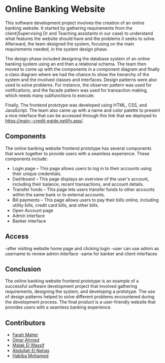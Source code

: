 # Online Banking Website

This software development project involves the creation of an online banking website. It started by gathering requirements from the client(Supervising Dr and Teaching assistants in our case) to understand what features the website should have and the problems it seeks to solve. Afterward, the team designed the system, focusing on the main requirements needed, in the system design phase. 

The design phase included designing the database system of an online banking system using an erd then a relational schema. The team then moved to come up with the components in a component diagram and finally a class diagram where we had the chance to show the hierarchy of the system and the involved classes and interfaces. Design patterns were also used to solve problems. For instance, the observer pattern was used for notifications, and the facade pattern was used for transaction making, which needs many subfunctions to execute.

Finally, The frontend prototype was developed using HTML, CSS, and JavaScript. The team also came up with a name and color palette to present a nice interface that can be accessed through this link that we deployed to https://main--credit-egide.netlify.app/. 

## Components

The online banking website frontend prototype has several components that work together to provide users with a seamless experience. These components include:

- Login page – This page allows users to log in to their accounts using their unique credentials.
- Dashboard – This page displays an overview of the user's account, including their balance, recent transactions, and account details.
- Transfer funds – This page lets users transfer funds to other accounts within the same bank or to external accounts.
- Bill payments – This page allows users to pay their bills online, including utility bills, credit card bills, and other bills.
- Open Account page
- Admin interface
- Banker interface

## Access
-after visiting website home page and clicking login
-user can use admin as username to review admin interface 
-same for banker and client interfaces

## Conclusion

The online banking website frontend prototype is an example of a successful software development project that involved gathering requirements, designing the system, and developing a prototype. The use of design patterns helped to solve different problems encountered during the development process. The final product is a user-friendly website that provides users with a seamless banking experience.

## Contributors
+ [Farah Maher](https://github.com/farahalfawzy)
+ [Omar Ahmed](https://github.com/OMAR-AHMED-SAAD)
+ [Malak El Wassif](https://github.com/malakElWassif)
+ [Abdullah El Nahas](https://github.com/AbdullahElNahas)
+ [Habiba Mohamed](https://github.com/HabibaMohamedd4)
